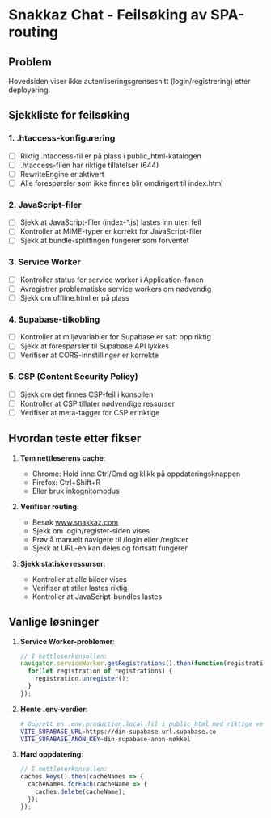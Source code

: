 # Snakkaz Chat - Feilsøking av SPA-routing

## Problem
Hovedsiden viser ikke autentiseringsgrensesnitt (login/registrering) etter deployering.

## Sjekkliste for feilsøking

### 1. .htaccess-konfigurering
- [ ] Riktig .htaccess-fil er på plass i public_html-katalogen
- [ ] .htaccess-filen har riktige tillatelser (644)
- [ ] RewriteEngine er aktivert
- [ ] Alle forespørsler som ikke finnes blir omdirigert til index.html

### 2. JavaScript-filer
- [ ] Sjekk at JavaScript-filer (index-*.js) lastes inn uten feil
- [ ] Kontroller at MIME-typer er korrekt for JavaScript-filer
- [ ] Sjekk at bundle-splittingen fungerer som forventet

### 3. Service Worker
- [ ] Kontroller status for service worker i Application-fanen
- [ ] Avregistrer problematiske service workers om nødvendig
- [ ] Sjekk om offline.html er på plass

### 4. Supabase-tilkobling
- [ ] Kontroller at miljøvariabler for Supabase er satt opp riktig
- [ ] Sjekk at forespørsler til Supabase API lykkes
- [ ] Verifiser at CORS-innstillinger er korrekte

### 5. CSP (Content Security Policy)
- [ ] Sjekk om det finnes CSP-feil i konsollen
- [ ] Kontroller at CSP tillater nødvendige ressurser
- [ ] Verifiser at meta-tagger for CSP er riktige

## Hvordan teste etter fikser

1. **Tøm nettleserens cache**:
   - Chrome: Hold inne Ctrl/Cmd og klikk på oppdateringsknappen
   - Firefox: Ctrl+Shift+R
   - Eller bruk inkognitomodus

2. **Verifiser routing**:
   - Besøk www.snakkaz.com
   - Sjekk om login/register-siden vises
   - Prøv å manuelt navigere til /login eller /register
   - Sjekk at URL-en kan deles og fortsatt fungerer

3. **Sjekk statiske ressurser**:
   - Kontroller at alle bilder vises
   - Verifiser at stiler lastes riktig
   - Kontroller at JavaScript-bundles lastes

## Vanlige løsninger

1. **Service Worker-problemer**:
   ```javascript
   // I nettleserkonsollen:
   navigator.serviceWorker.getRegistrations().then(function(registrations) {
     for(let registration of registrations) {
       registration.unregister();
     }
   });
   ```

2. **Hente .env-verdier**:
   ```bash
   # Opprett en .env.production.local fil i public_html med riktige verdier:
   VITE_SUPABASE_URL=https://din-supabase-url.supabase.co
   VITE_SUPABASE_ANON_KEY=din-supabase-anon-nøkkel
   ```

3. **Hard oppdatering**:
   ```javascript
   // I nettleserkonsollen:
   caches.keys().then(cacheNames => {
     cacheNames.forEach(cacheName => {
       caches.delete(cacheName);
     });
   });
   ```
